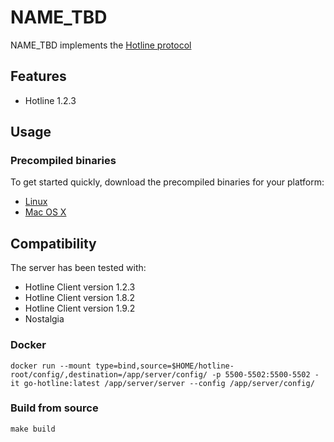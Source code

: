# NAME_TBD

NAME_TBD implements the [Hotline protocol](https://en.wikipedia.org/wiki/Hotline_Communications)

## Features

* Hotline 1.2.3

## Usage

### Precompiled binaries
To get started quickly, download the precompiled binaries for your platform:

* [Linux]()
* [Mac OS X]()

## Compatibility

The server has been tested with:
 * Hotline Client version 1.2.3
 * Hotline Client version 1.8.2   
 * Hotline Client version 1.9.2
 * Nostalgia

### Docker

```
docker run --mount type=bind,source=$HOME/hotline-root/config/,destination=/app/server/config/ -p 5500-5502:5500-5502 -it go-hotline:latest /app/server/server --config /app/server/config/
```

### Build from source

	make build